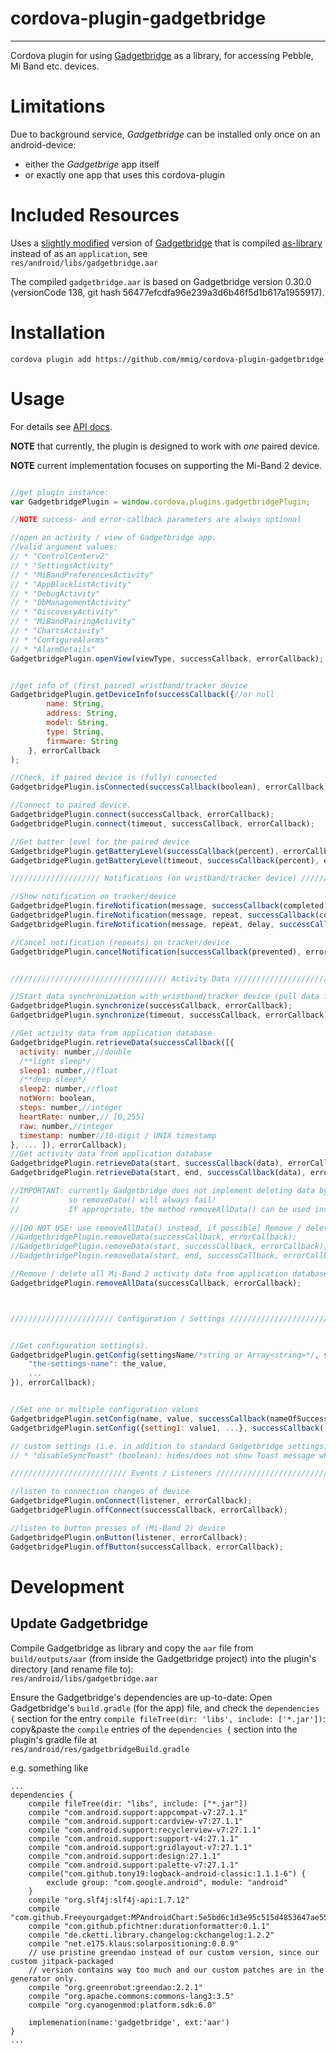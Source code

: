 # cordova-plugin-gadgetbridge
----

Cordova plugin for using [Gadgetbridge][1] as a library,
for accessing Pebble, Mi Band etc. devices.

# Limitations

Due to background service, _Gadgetbridge_ can be installed only once on an android-device:
 * either the _Gadgetbrige_ app itself
 * or exactly one app that uses this cordova-plugin


# Included Resources

Uses a [slightly modified][2] version of [Gadgetbridge][1] that is compiled
[as-library][3] instead of as an `application`, see  
`res/android/libs/gadgetbridge.aar`

The compiled `gadgetbridge.aar` is based on Gadgetbridge version 0.30.0
(versionCode 138, git hash 56477efcdfa96e239a3d6b46f5d1b617a1955917).


# Installation

```
cordova plugin add https://github.com/mmig/cordova-plugin-gadgetbridge
```

# Usage

For details see [API docs][4].

**NOTE** that currently, the plugin is designed to work with *one* paired device.   

**NOTE** current implementation focuses on supporting the Mi-Band 2 device.

```javascript

//get plugin instance:
var GadgetbridgePlugin = window.cordova.plugins.gadgetbridgePlugin;

//NOTE success- and error-callback parameters are always optional

//open an activity / view of Gadgetbridge app.
//valid argument values:
// * "ControlCenterv2"
// * "SettingsActivity"
// * "MiBandPreferencesActivity"
// * "AppBlacklistActivity"
// * "DebugActivity"
// * "DbManagementActivity"
// * "DiscoveryActivity"
// * "MiBandPairingActivity"
// * "ChartsActivity"
// * "ConfigureAlarms"
// * "AlarmDetails"
GadgetbridgePlugin.openView(viewType, successCallback, errorCallback);


//get info of (first paired) wristband/tracker device
GadgetbridgePlugin.getDeviceInfo(successCallback({//or null
		name: String,
		address: String,
		model: String,
		type: String,
		firmware: String
	}, errorCallback
);

//Check, if paired device is (fully) connected
GadgetbridgePlugin.isConnected(successCallback(boolean), errorCallback);

//Connect to paired device.
GadgetbridgePlugin.connect(successCallback, errorCallback);
GadgetbridgePlugin.connect(timeout, successCallback, errorCallback);

//Get batter level for the paired device
GadgetbridgePlugin.getBatteryLevel(successCallback(percent), errorCallback);
GadgetbridgePlugin.getBatteryLevel(timeout, successCallback(percent), errorCallback);

//////////////////// Notifications (on wristband/tracker device) ////////////////////////////

//Show notification on tracker/device
GadgetbridgePlugin.fireNotification(message, successCallback(completed), errorCallback);
GadgetbridgePlugin.fireNotification(message, repeat, successCallback(completed), errorCallback);
GadgetbridgePlugin.fireNotification(message, repeat, delay, successCallback(completed), errorCallback);

//Cancel notification (repeats) on tracker/device
GadgetbridgePlugin.cancelNotification(successCallback(prevented), errorCallback);


/////////////////////////////////// Activity Data /////////////////////////////////////////

//Start data synchronization with wristband/tracker device (pull data from device into application database)
GadgetbridgePlugin.synchronize(successCallback, errorCallback);
GadgetbridgePlugin.synchronize(timeout, successCallback, errorCallback);

//Get activity data from application database
GadgetbridgePlugin.retrieveData(successCallback([{
  activity: number,//double
  /**light sleep*/
  sleep1: number,//float
  /**deep sleep*/
  sleep2: number,//float
  notWorn: boolean,
  steps: number,//integer
  heartRate: number,// [0,255]
  raw: number,//integer
  timestamp: number//10-digit / UNIX timestamp
}, ... ]), errorCallback);
//Get activity data from application database
GadgetbridgePlugin.retrieveData(start, successCallback(data), errorCallback);
GadgetbridgePlugin.retrieveData(start, end, successCallback(data), errorCallback);

//IMPORTANT: currently Gadgetbridge does not implement deleting data by time-ranges correctly,
//           so removeData() will always fail!
//           If appropriate, the method removeAllData() can be used instead.
 
//[DO NOT USE: use removeAllData() instead, if possible] Remove / delete activity data from application database
//GadgetbridgePlugin.removeData(successCallback, errorCallback);
//GadgetbridgePlugin.removeData(start, successCallback, errorCallback);
//GadgetbridgePlugin.removeData(start, end, successCallback, errorCallback);

//Remove / delete all Mi-Band 2 activity data from application database
GadgetbridgePlugin.removeAllData(successCallback, errorCallback);



/////////////////////// Configuration / Settings /////////////////////////////////


//Get configuration setting(s).
GadgetbridgePlugin.getConfig(settingsName/*string or Array<string>*/, successCallback({
	"the-settings-name": the_value,
	...
}), errorCallback);


//Set one or multiple configuration values
GadgetbridgePlugin.setConfig(name, value, successCallback(nameOfSuccessfullyChangedSetting), errorCallback);
GadgetbridgePlugin.setConfig({setting1: value1, ...}, successCallback([setting1, ...]), errorCallback);

// custom settings (i.e. in addition to standard Gadgetbridge settings):
// * "disableSyncToast" (boolean): hides/does not show Toast message when synchronizing data from device

////////////////////////// Events / Listeners //////////////////////////////////////

//listen to connection changes of device
GadgetbridgePlugin.onConnect(listener, errorCallback);
GadgetbridgePlugin.offConnect(successCallback, errorCallback);

//listen to button presses of (Mi-Band 2) device
GadgetbridgePlugin.onButton(listener, errorCallback);
GadgetbridgePlugin.offButton(successCallback, errorCallback);

```



# Development

## Update Gadgetbridge

Compile Gadgetbridge as library and copy the `aar` file from `build/outputs/aar` (from inside the Gadgetbridge project)
into the plugin's directory (and rename file to):  
`res/android/libs/gadgetbridge.aar`

Ensure the Gadgetbridge's dependencies are up-to-date:
Open Gadgetbridge's `build.gradle` (for the app) file, and check the `dependencies {` section for the
entry `compile fileTree(dir: 'libs', include: ['*.jar'])`:  
copy&paste the `compile` entries of the `dependencies {` section into the plugin's gradle file at  
`res/android/res/gadgetbridgeBuild.gradle`

e.g. something like
```
...
dependencies {
    compile fileTree(dir: "libs", include: ["*.jar"])
    compile "com.android.support:appcompat-v7:27.1.1"
    compile "com.android.support:cardview-v7:27.1.1"
    compile "com.android.support:recyclerview-v7:27.1.1"
    compile "com.android.support:support-v4:27.1.1"
    compile "com.android.support:gridlayout-v7:27.1.1"
    compile "com.android.support:design:27.1.1"
    compile "com.android.support:palette-v7:27.1.1"
    compile("com.github.tony19:logback-android-classic:1.1.1-6") {
        exclude group: "com.google.android", module: "android"
    }
    compile "org.slf4j:slf4j-api:1.7.12"
    compile "com.github.Freeyourgadget:MPAndroidChart:5e5bd6c1d3e95c515d4853647ae554e48ee1d593"
    compile "com.github.pfichtner:durationformatter:0.1.1"
    compile "de.cketti.library.changelog:ckchangelog:1.2.2"
    compile "net.e175.klaus:solarpositioning:0.0.9"
    // use pristine greendao instead of our custom version, since our custom jitpack-packaged
    // version contains way too much and our custom patches are in the generator only.
    compile "org.greenrobot:greendao:2.2.1"
    compile "org.apache.commons:commons-lang3:3.5"
    compile "org.cyanogenmod:platform.sdk:6.0"

    implemenation(name:'gadgetbridge', ext:'aar')
}
...
```


[1]: https://github.com/Freeyourgadget/Gadgetbridge
[2]: https://github.com/mmig/Gadgetbridge
[3]: https://github.com/mmig/Gadgetbridge/tree/as-library
[4]: https://mmig.github.io/cordova-plugin-gadgetbridge/interfaces/_gadgetbridge_d_.gadgetbridgeplugin.html
